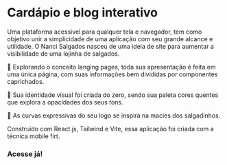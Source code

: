# Cardápio e blog interativo
Uma plataforma acessível para qualquer tela e navegador, tem como objetivo unir a simplicidade de uma aplicação com seu grande alcance e utilidade.
O Nanci Salgados nasceu de uma ideia de site para aumentar a visibilidade de uma lojinha de salgados.

💭 Explorando o conceito langing pages, toda sua apresentação é feita em uma única página, com suas informações bem divididas por componentes caprichados. 

🎨 Sua identidade visual foi criada do zero, sendo sua paleta cores quentes que explora a opacidades dos seus tons. 

🎯 As curvas expressivas do seu logo se inspira na macies dos salgadinhos.

Construido com React.js, Tailwind e Vite, essa aplicação foi criada com a técnica mobile firt.
 


### Acesse já!

